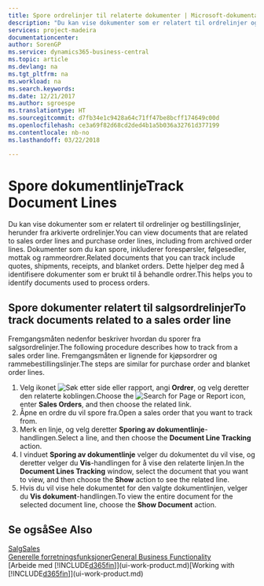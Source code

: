 ```yaml
---
title: Spore ordrelinjer til relaterte dokumenter | Microsoft-dokumentasjon
description: "Du kan vise dokumenter som er relatert til ordrelinjer og bestillingslinjer, herunder fra arkiverte ordrelinjer. Dokumenter som du kan spore, inkluderer forespørsler, følgesedler, mottak og rammeordrer. Dette hjelper deg med å identifisere dokumenter som er brukt til å behandle ordrer."
services: project-madeira
documentationcenter: 
author: SorenGP
ms.service: dynamics365-business-central
ms.topic: article
ms.devlang: na
ms.tgt_pltfrm: na
ms.workload: na
ms.search.keywords: 
ms.date: 12/21/2017
ms.author: sgroespe
ms.translationtype: HT
ms.sourcegitcommit: d7fb34e1c9428a64c71ff47be8bcff174649c00d
ms.openlocfilehash: ce3a69f82d68cd2ded4b1a5b036a32761d377199
ms.contentlocale: nb-no
ms.lasthandoff: 03/22/2018

---
```

# <a name="track-document-lines"></a><span data-ttu-id="0bf90-105">Spore dokumentlinje</span><span class="sxs-lookup"><span data-stu-id="0bf90-105">Track Document Lines</span></span>
<span data-ttu-id="0bf90-106">Du kan vise dokumenter som er relatert til ordrelinjer og bestillingslinjer, herunder fra arkiverte ordrelinjer.</span><span class="sxs-lookup"><span data-stu-id="0bf90-106">You can view documents that are related to sales order lines and purchase order lines, including from archived order lines.</span></span> <span data-ttu-id="0bf90-107">Dokumenter som du kan spore, inkluderer forespørsler, følgesedler, mottak og rammeordrer.</span><span class="sxs-lookup"><span data-stu-id="0bf90-107">Related documents that you can track include quotes, shipments, receipts, and blanket orders.</span></span> <span data-ttu-id="0bf90-108">Dette hjelper deg med å identifisere dokumenter som er brukt til å behandle ordrer.</span><span class="sxs-lookup"><span data-stu-id="0bf90-108">This helps you to identify documents used to process orders.</span></span>  

## <a name="to-track-documents-related-to-a-sales-order-line"></a><span data-ttu-id="0bf90-109">Spore dokumenter relatert til salgsordrelinjer</span><span class="sxs-lookup"><span data-stu-id="0bf90-109">To track documents related to a sales order line</span></span>
<span data-ttu-id="0bf90-110">Fremgangsmåten nedenfor beskriver hvordan du sporer fra salgsordrelinjer.</span><span class="sxs-lookup"><span data-stu-id="0bf90-110">The following procedure describes how to track from a sales order line.</span></span> <span data-ttu-id="0bf90-111">Fremgangsmåten er lignende for kjøpsordrer og rammebestillingslinjer.</span><span class="sxs-lookup"><span data-stu-id="0bf90-111">The steps are similar for purchase order and blanket order lines.</span></span>

1.  <span data-ttu-id="0bf90-112">Velg ikonet ![Søk etter side eller rapport](media/ui-search/search_small.png "Søk etter side eller rapport"), angi **Ordrer**, og velg deretter den relaterte koblingen.</span><span class="sxs-lookup"><span data-stu-id="0bf90-112">Choose the ![Search for Page or Report](media/ui-search/search_small.png "Search for Page or Report icon") icon, enter **Sales Orders**, and then choose the related link.</span></span>  
2.  <span data-ttu-id="0bf90-113">Åpne en ordre du vil spore fra.</span><span class="sxs-lookup"><span data-stu-id="0bf90-113">Open a sales order that you want to track from.</span></span>  
3.  <span data-ttu-id="0bf90-114">Merk en linje, og velg deretter **Sporing av dokumentlinje**-handlingen.</span><span class="sxs-lookup"><span data-stu-id="0bf90-114">Select a line, and then choose the **Document Line Tracking** action.</span></span>
4. <span data-ttu-id="0bf90-115">I vinduet **Sporing av dokumentlinje** velger du dokumentet du vil vise, og deretter velger du **Vis**-handlingen for å vise den relaterte linjen.</span><span class="sxs-lookup"><span data-stu-id="0bf90-115">In the **Document Lines Tracking** window, select the document that you want to view, and then choose the **Show** action to see the related line.</span></span>
5. <span data-ttu-id="0bf90-116">Hvis du vil vise hele dokumentet for den valgte dokumentlinjen, velger du **Vis dokument**-handlingen.</span><span class="sxs-lookup"><span data-stu-id="0bf90-116">To view the entire document for the selected document line, choose the **Show Document** action.</span></span>

## <a name="see-also"></a><span data-ttu-id="0bf90-117">Se også</span><span class="sxs-lookup"><span data-stu-id="0bf90-117">See Also</span></span>
[<span data-ttu-id="0bf90-118">Salg</span><span class="sxs-lookup"><span data-stu-id="0bf90-118">Sales</span></span>](sales-manage-sales.md)  
[<span data-ttu-id="0bf90-119">Generelle forretningsfunksjoner</span><span class="sxs-lookup"><span data-stu-id="0bf90-119">General Business Functionality</span></span>](ui-across-business-areas.md)  
<span data-ttu-id="0bf90-120">[Arbeide med [!INCLUDE[d365fin](includes/d365fin_md.md)]](ui-work-product.md)</span><span class="sxs-lookup"><span data-stu-id="0bf90-120">[Working with [!INCLUDE[d365fin](includes/d365fin_md.md)]](ui-work-product.md)</span></span>

